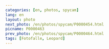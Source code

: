 ```yaml
---
categories: [en, photos, spycam]
lang: en
layout: photo
next_photo: /en/photos/spycam/P0000454.html
picname: P0000463
prev_photo: /en/photos/spycam/P0000464.html
tags: [Fotofalle, Leopard]
---
```

